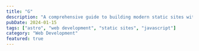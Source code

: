 ```yaml
---
title: "G"
description: "A comprehensive guide to building modern static sites with Astro, covering content collections, static generation, and best practices."
pubDate: 2024-01-15
tags: ["astro", "web development", "static sites", "javascript"]
category: "Web Development"
featured: true
---
```

